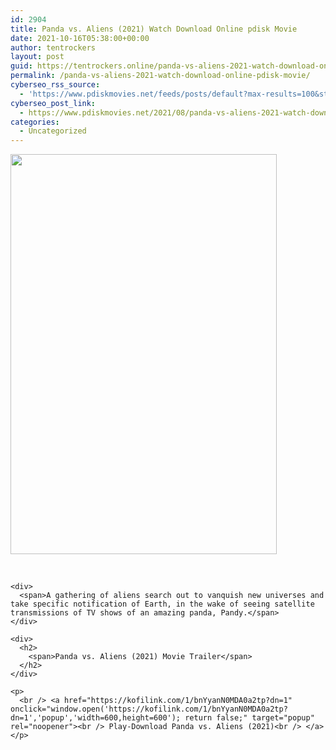 ```yaml
---
id: 2904
title: Panda vs. Aliens (2021) Watch Download Online pdisk Movie
date: 2021-10-16T05:38:00+00:00
author: tentrockers
layout: post
guid: https://tentrockers.online/panda-vs-aliens-2021-watch-download-online-pdisk-movie/
permalink: /panda-vs-aliens-2021-watch-download-online-pdisk-movie/
cyberseo_rss_source:
  - 'https://www.pdiskmovies.net/feeds/posts/default?max-results=100&start-index=701'
cyberseo_post_link:
  - https://www.pdiskmovies.net/2021/08/panda-vs-aliens-2021-watch-download.html
categories:
  - Uncategorized
---
```

<div>
  <div class="separator">
    <a href="https://1.bp.blogspot.com/-PnxuieLgl7E/YS3S3NaeT-I/AAAAAAAAAiM/Ux7-IPB8FisjMKE9B0r4kGPpiojsSYxqACLcBGAsYHQ/s1920/Panda%2Bvs.%2BAliens%2B%25282021%2529%2BWatch%2BDownload%2BOnline%2Bpdisk%2BMovie.jpg" imageanchor="1"><img loading="lazy" border="0" data-original-height="1920" data-original-width="1280" height="640" src="https://1.bp.blogspot.com/-PnxuieLgl7E/YS3S3NaeT-I/AAAAAAAAAiM/Ux7-IPB8FisjMKE9B0r4kGPpiojsSYxqACLcBGAsYHQ/w426-h640/Panda%2Bvs.%2BAliens%2B%25282021%2529%2BWatch%2BDownload%2BOnline%2Bpdisk%2BMovie.jpg" width="426" /></a>
  </div>
  
  <p>
    <span><br /></span></div> 
    
    <div>
      <span>A gathering of aliens search out to vanquish new universes and take specific notification of Earth, in the wake of seeing satellite transmissions of TV shows of an amazing panda, Pandy.</span>
    </div>
    
    <div>
      <h2>
        <span>Panda vs. Aliens (2021) Movie Trailer</span>
      </h2>
    </div>
    
    <p>
      <br /> <a href="https://kofilink.com/1/bnYyanN0MDA0a2tp?dn=1" onclick="window.open('https://kofilink.com/1/bnYyanN0MDA0a2tp?dn=1','popup','width=600,height=600'); return false;" target="popup" rel="noopener"><br /> Play-Download Panda vs. Aliens (2021)<br /> </a>
    </p>